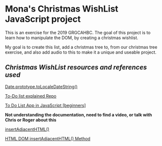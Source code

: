 # Mona's Christmas WishList JavaScript project 

This is an exercise for the 2019 GRGCAHBC. 
The goal of this project is to learn how to manipulate the DOM, by creating a christmas wishlist. 

My goal is to create this list, add a christmas tree to, from our christmas tree exercise, and also add audio to this to make it a unique and useable project. 

## ***Christmas WishList resources and references used*** 

[Date.prototype.toLocaleDateString()](https://developer.mozilla.org/en-US/docs/Web/JavaScript/Reference/Global_Objects/Date/toLocaleDateString)

[To-Do list explained Repo](https://github.com/codeexplainedrepo/To-Do-List)

[To Do List App in JavaScript [beginners]](https://www.youtube.com/watch?v=b8sUhU_eq3g&t=209s)

**Not understanding the documentation, need to find a video, or talk with Chris or Roger about this**

[insertAdjacentHTML()](https://www.w3schools.com/jsref/met_node_insertadjacenthtml.asp)

[HTML DOM insertAdjacentHTML() Method](https://www.w3schools.com/jsref/met_node_insertadjacenthtml.asp)